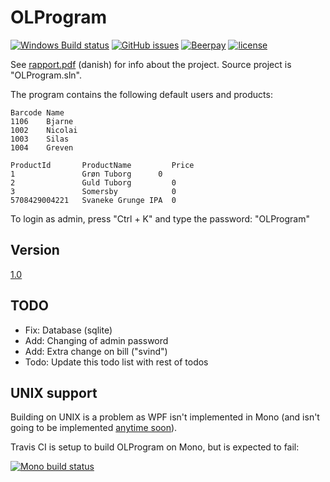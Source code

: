 OLProgram
=========

[![Windows Build status](https://img.shields.io/appveyor/ci/NicolaiSoeborg/02350-Projekt/master.svg?label=Windows%20build)](https://ci.appveyor.com/project/NicolaiSoeborg/02350-projekt/branch/master)
[![GitHub issues](https://img.shields.io/github/issues/NicolaiSoeborg/02350-Projekt.svg)](issues)
[![Beerpay](https://beerpay.io/NicolaiSoeborg/02350-Projekt/badge.svg?style=flat)](https://beerpay.io/NicolaiSoeborg/02350-Projekt)
[![license](https://img.shields.io/badge/License-Beerware-blue.svg)](LICENSE)

See [rapport.pdf](rapport.pdf) (danish) for info about the project.
Source project is "OLProgram.sln".

The program contains the following default users and products:

```
Barcode	Name
1106	Bjarne
1002	Nicolai
1003	Silas
1004	Greven
```

```
ProductId		ProductName			Price
1				Grøn Tuborg		 0
2				Guld Tuborg			0
3				Somersby			0
5708429004221	Svaneke Grunge IPA	0
```

To login as admin, press "Ctrl + K" and type the password: "OLProgram"

## Version
[1.0](https://github.com/NicolaiSoeborg/02350-Projekt/releases/tag/1.0)

## TODO
 - Fix: Database (sqlite)
 - Add: Changing of admin password
 - Add: Extra change on bill ("svind")
 - Todo: Update this todo list with rest of todos

## UNIX support
Building on UNIX is a problem as WPF isn't implemented in Mono (and isn't going to be implemented [anytime soon](http://www.mono-project.com/docs/gui/wpf/)).

Travis CI is setup to build OLProgram on Mono, but is expected to fail:

[![Mono build status](https://img.shields.io/travis/NicolaiSoeborg/02350-Projekt/master.svg?label=Mono%20build)](https://travis-ci.org/NicolaiSoeborg/02350-Projekt)
